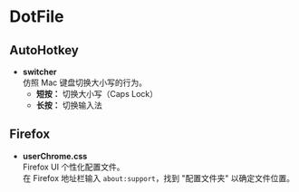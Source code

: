 # DotFile

## AutoHotkey

- **switcher**  
  仿照 Mac 键盘切换大小写的行为。  
  - **短按：** 切换大小写（Caps Lock）  
  - **长按：** 切换输入法

## Firefox

- **userChrome.css**  
  Firefox UI 个性化配置文件。  
  在 Firefox 地址栏输入 `about:support`，找到 "配置文件夹" 以确定文件位置。

